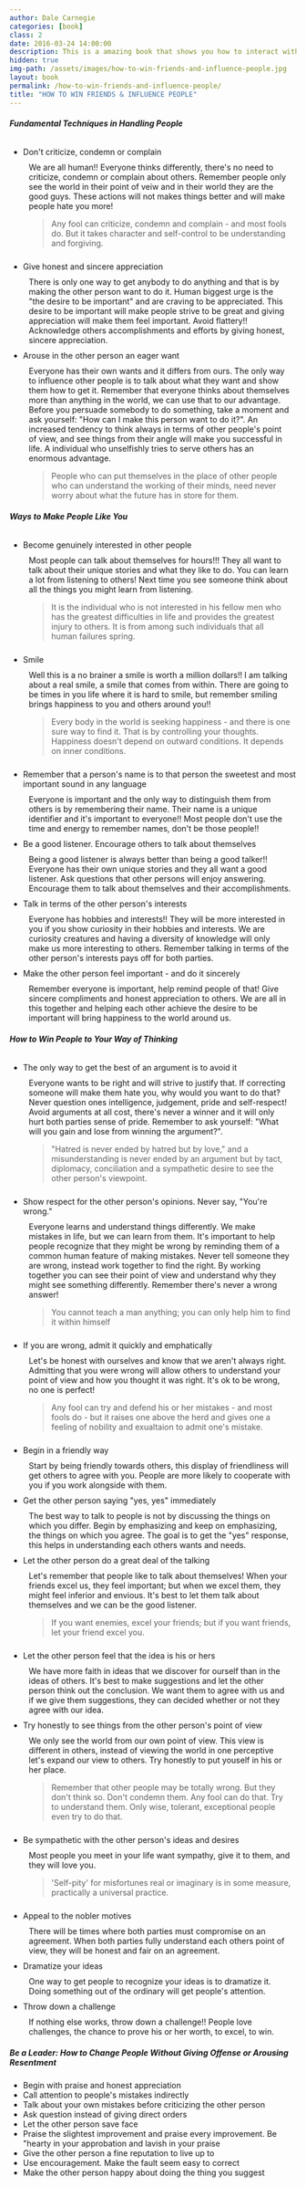 ```yaml
---
author: Dale Carnegie
categories: [book]
class: 2
date: 2016-03-24 14:00:00
description: This is a amazing book that shows you how to interact with others in a day to day basis. We are selfish and emotional creatures that only see the world through our own eyes. Only a few are logical and will resolve problems where both parties are winners. This book holds many examples and principles to improve ones human relations skills. This book was life changing and I will be implementing these principles throughout my life.
hidden: true
img-path: /assets/images/how-to-win-friends-and-influence-people.jpg
layout: book
permalink: /how-to-win-friends-and-influence-people/
title: "HOW TO WIN FRIENDS & INFLUENCE PEOPLE"
---
```


##### Fundamental Techniques in Handling People

<ul class="collapsible popout" data-collapsible="expandable">
  <li>
    <div class="collapsible-header"><i class="fa fa-thumbs-o-down" style="margin-top: 10px;"></i><p style="margin: 0; overflow: auto; overflow: auto; padding: 10px 0;">Don't criticize, condemn or complain</p></div>
    <div class="collapsible-body" style="padding: 0 10px;">
      We are all human!! Everyone thinks differently, there's no need to criticize, condemn or 
      complain about others. Remember people only see the world in their point of veiw and in their 
      world they are the good guys. These actions will not makes things better and will make people 
      hate you more!
      <blockquote>
        Any fool can criticize, condemn and complain - and most fools do. But it takes character 
        and self-control to be understanding and forgiving.
      </blockquote>    
    </div>
  </li>
  <li>
    <div class="collapsible-header"><i class="fa fa-thumbs-o-up" style="margin-top: 10px;"></i><p style="margin: 0; overflow: auto; padding: 10px 0;">Give honest and sincere appreciation</p></div>
    <div class="collapsible-body" style="padding: 0 10px;">
      There is only one way to get anybody to do anything and that is by making the other person 
      want to do it. Human biggest urge is the "the desire to be important" and are craving to be 
      appreciated. This desire to be important will make people strive to be great and giving appreciation 
      will make them feel important. Avoid flattery!! Acknowledge others accomplishments and efforts by 
      giving honest, sincere appreciation.
    </div>
  </li>
  <li>
    <div class="collapsible-header"><i class="fa fa-thumbs-o-up" style="margin-top: 10px;"></i><p style="margin: 0; overflow: auto; padding: 10px 0;">Arouse in the other person an eager want</p></div>
    <div class="collapsible-body" style="padding: 0 10px;">
      Everyone has their own wants and it differs from ours. The only way to influence other people is to talk about 
      what they want and show them how to get it. Remember that everyone thinks about themselves more than anything in 
      the world, we can use that to our advantage. Before you persuade somebody to do something, take a moment and ask 
      yourself: "How can I make this person want to do it?". An increased tendency to think 
      always in terms of other people's point of view, and see things from their angle will make you successful in life. 
      A individual who unselfishly tries to serve others has an enormous advantage.
      <blockquote>
        People who can put themselves in the place of other people who can understand the working of their minds, 
        need never worry about what the future has in store for them.
      </blockquote>
    </div>
  </li>
</ul>

##### Ways to Make People Like You

<ul class="collapsible popout" data-collapsible="expandable">
  <li>
    <div class="collapsible-header"><i class="fa fa-thumbs-o-up" style="margin-top: 10px;"></i><p style="margin: 0; overflow: auto; padding: 10px 0;">Become genuinely interested in other people</p></div>
    <div class="collapsible-body" style="padding: 0 10px;">
      Most people can talk about themselves for hours!!! They all want to talk about their unique stories and what they 
      like to do. You can learn a lot from listening to others! Next time you see someone think about all the things you might 
      learn from listening. 
      <blockquote>
        It is the individual who is not interested in his fellow men who has the greatest difficulties in life 
        and provides the greatest injury to others. It is from among such individuals that all human failures 
        spring.
      </blockquote>  
    </div>
  </li>
  <li>
    <div class="collapsible-header"><i class="fa fa-smile-o" style="margin-top: 10px;"></i><p style="margin: 0; overflow: auto; padding: 10px 0;">Smile</p></div>
    <div class="collapsible-body" style="padding: 0 10px;">
      Well this is a no brainer a smile is worth a million dollars!! I am talking about a real smile, a smile 
      that comes from within. There are going to be times in you life where it is hard to smile, but remember 
      smiling brings happiness to you and others around you!!
      <blockquote>
        Every body in the world is seeking happiness - and there is one sure way to find it. That is by controlling 
        your thoughts. Happiness doesn't depend on outward conditions. It depends on inner conditions.
      </blockquote>
    </div>
  </li>
  <li>
    <div class="collapsible-header"><i class="fa fa-thumbs-o-up" style="margin-top: 10px;"></i><p style="margin: 0; overflow: auto; padding: 10px 0;">Remember that a person's name is to that person the sweetest and most important sound in any language</p></div>
    <div class="collapsible-body" style="padding: 0 10px;">
      Everyone is important and the only way to distinguish them from others is by remembering their name. Their name 
      is a unique identifier and it's important to everyone!! Most people don't use the time and energy to remember names, 
      don't be those people!!
    </div>
  </li>
  <li>
    <div class="collapsible-header"><i class="fa fa-thumbs-o-up" style="margin-top: 10px;"></i><p style="margin: 0; overflow: auto; padding: 10px 0;">Be a good listener. Encourage others to talk about themselves</p></div>
    <div class="collapsible-body" style="padding: 0 10px;">
      Being a good listener is always better than being a good talker!! Everyone has their own unique stories and 
      they all want a good listener. Ask questions that other persons will enjoy answering. Encourage them to 
      talk about themselves and their accomplishments.
    </div>
  </li>
  <li>
    <div class="collapsible-header"><i class="fa fa-thumbs-o-up" style="margin-top: 10px;"></i><p style="margin: 0; overflow: auto; padding: 10px 0;">Talk in terms of the other person's interests</p></div>
    <div class="collapsible-body" style="padding: 0 10px;">
      Everyone has hobbies and interests!! They will be more interested in you if you show curiosity in their 
      hobbies and interests. We are curiosity creatures and having a diversity of knowledge will only make us 
      more interesting to others. Remember talking in terms of the other person's interests pays off for both parties. 
    </div>
  </li>
  <li>
    <div class="collapsible-header"><i class="fa fa-thumbs-o-up" style="margin-top: 10px;"></i><p style="margin: 0; overflow: auto; padding: 10px 0;">Make the other person feel important - and do it sincerely</p></div>
    <div class="collapsible-body" style="padding: 0 10px;">
      Remember everyone is important, help remind people of that! Give sincere compliments and honest appreciation 
      to others. We are all in this together and helping each other achieve the desire to be important will bring happiness 
      to the world around us.
    </div>
  </li>
</ul>

##### How to Win People to Your Way of Thinking

<ul class="collapsible popout" data-collapsible="expandable">
  <li>
    <div class="collapsible-header"><i class="fa fa-thumbs-o-up" style="margin-top: 10px;"></i><p style="margin: 0; overflow: auto; padding: 10px 0;">The only way to get the best of an argument is to avoid it</p></div>
    <div class="collapsible-body" style="padding: 0 10px;">
      Everyone wants to be right and will strive to justify that. If correcting someone will make them hate you, why would you 
      want to do that? Never question ones intelligence, judgement, pride and self-respect! Avoid arguments at all cost, there's never 
      a winner and it will only hurt both parties sense of pride. Remember to ask yourself: "What will you gain and lose from winning the 
      argument?".
      <blockquote>
        "Hatred is never ended by hatred but by love," and a misunderstanding is never ended 
        by an argument but by tact, diplomacy, conciliation and a sympathetic desire to see the other person's viewpoint.
      </blockquote>
    </div>
  </li>
  <li>
    <div class="collapsible-header"><i class="fa fa-thumbs-o-up" style="margin-top: 10px;"></i><p style="margin: 0; overflow: auto; padding: 10px 0;">Show respect for the other person's opinions. Never say, "You're wrong."</p></div>
    <div class="collapsible-body" style="padding: 0 10px;">
      Everyone learns and understand things differently. We make mistakes in life, but we can learn from them. It's important to help 
      people recognize that they might be wrong by reminding them of a common human feature of making mistakes. Never tell someone they are 
      wrong, instead work together to find the right. By working together you can see their point of view and understand why they might 
      see something differently. Remember there's never a wrong answer!
      <blockquote>
        You cannot teach a man anything; you can only help him to find it within himself
      </blockquote>
    </div>
  </li>
  <li>
    <div class="collapsible-header"><i class="fa fa-thumbs-o-up" style="margin-top: 10px;"></i><p style="margin: 0; overflow: auto; padding: 10px 0;">If you are wrong, admit it quickly and emphatically</p></div>
    <div class="collapsible-body" style="padding: 0 10px;">
      Let's be honest with ourselves and know that we aren't always right. Admitting that you were wrong will allow others to understand your point of view and 
      how you thought it was right. It's ok to be wrong, no one is perfect!
      <blockquote>
        Any fool can try and defend his or her mistakes - and most fools do - but it raises one above 
        the herd and gives one a feeling of nobility and exualtaion to admit one's mistake.
      </blockquote>
    </div>
  </li>
  <li>
    <div class="collapsible-header"><i class="fa fa-thumbs-o-up" style="margin-top: 10px;"></i><p style="margin: 0; overflow: auto; padding: 10px 0;">Begin in a friendly way</p></div>
    <div class="collapsible-body" style="padding: 0 10px;">
      Start by being friendly towards others, this display of friendliness will get others to agree with you. People are more 
      likely to cooperate with you if you work alongside with them. 
    </div>
  </li>
  <li>
    <div class="collapsible-header"><i class="fa fa-thumbs-o-up" style="margin-top: 10px;"></i><p style="margin: 0; overflow: auto; padding: 10px 0;">Get the other person saying "yes, yes" immediately</p></div>
    <div class="collapsible-body" style="padding: 0 10px;">
      The best way to talk to people is not by discussing the things on which you differ. Begin by emphasizing and keep 
      on emphasizing, the things on which you agree. The goal is to get the "yes" response, this helps in understanding each others 
      wants and needs.
    </div>
  </li>
  <li>
    <div class="collapsible-header"><i class="fa fa-thumbs-o-up" style="margin-top: 10px;"></i><p style="margin: 0; overflow: auto; padding: 10px 0;">Let the other person do a great deal of the talking</p></div>
    <div class="collapsible-body" style="padding: 0 10px;">
      Let's remember that people like to talk about themselves! When your friends excel us, they feel important; but when 
      we excel them, they might feel inferior and envious. It's best to let them talk about themselves and we can be the 
      good listener.
      <blockquote>
        If you want enemies, excel your friends; but if you want friends, let your friend excel you.
      </blockquote> 
    </div>
  </li>
  <li>
    <div class="collapsible-header"><i class="fa fa-thumbs-o-up" style="margin-top: 10px;"></i><p style="margin: 0; overflow: auto; padding: 10px 0;">Let the other person feel that the idea is his or hers</p></div>
    <div class="collapsible-body" style="padding: 0 10px;">
      We have more faith in ideas that we discover for ourself than in the ideas of others. It's best to make suggestions and let 
      the other person think out the conclusion. We want them to agree with us and if we give them suggestions, they 
      can decided whether or not they agree with our idea.
    </div>
  </li>
  <li>
    <div class="collapsible-header"><i class="fa fa-thumbs-o-up" style="margin-top: 10px;"></i><p style="margin: 0; overflow: auto; padding: 10px 0;">Try honestly to see things from the other person's point of view</p></div>
    <div class="collapsible-body" style="padding: 0 10px;">
      We only see the world from our own point of view. This view is different in others, instead of viewing the world in 
      one perceptive let's expand our view to others. Try honestly to put youself in his or her place.
      <blockquote>
        Remember that other people may be totally wrong. But they don't think so. Don't condemn them. Any fool can 
        do that. Try to understand them. Only wise, tolerant, exceptional people even try to do that.
      </blockquote>
    </div>
  </li>
  <li>
    <div class="collapsible-header"><i class="fa fa-thumbs-o-up" style="margin-top: 10px;"></i><p style="margin: 0; overflow: auto; padding: 10px 0;">Be sympathetic with the other person's ideas and desires</p></div>
    <div class="collapsible-body" style="padding: 0 10px;">
      Most people you meet in your life want sympathy, give it to them, and they will love you.
      <blockquote>
        'Self-pity' for misfortunes real or imaginary is in some measure, practically a universal practice.
      </blockquote>
    </div>
  </li>
  <li>
    <div class="collapsible-header"><i class="fa fa-thumbs-o-up" style="margin-top: 10px;"></i><p style="margin: 0; overflow: auto; padding: 10px 0;">Appeal to the nobler motives</p></div>
    <div class="collapsible-body" style="padding: 0 10px;">
      There will be times where both parties must compromise on an agreement. When both parties fully understand 
      each others point of view, they will be honest and fair on an agreement.
    </div>
  </li>
  <li>
    <div class="collapsible-header"><i class="fa fa-thumbs-o-up" style="margin-top: 10px;"></i><p style="margin: 0; overflow: auto; padding: 10px 0;">Dramatize your ideas</p></div>
    <div class="collapsible-body" style="padding: 0 10px;">
      One way to get people to recognize your ideas is to dramatize it. Doing something out of the ordinary will 
      get people's attention. 
    </div>
  </li>
  <li>
    <div class="collapsible-header"><i class="fa fa-thumbs-o-up" style="margin-top: 10px;"></i><p style="margin: 0; overflow: auto; padding: 10px 0;">Throw down a challenge</p></div>
    <div class="collapsible-body" style="padding: 0 10px;">
      If nothing else works, throw down a challenge!! People love challenges, the chance to prove his or her 
      worth, to excel, to win.
    </div>
  </li>
</ul>

##### Be a Leader: How to Change People Without Giving Offense or Arousing Resentment

<ul class="collection">
  <li class="collection-item">Begin with praise and honest appreciation</li>
  <li class="collection-item">Call attention to people's mistakes indirectly</li>
  <li class="collection-item">Talk about your own mistakes before criticizing the other person</li>
  <li class="collection-item">Ask question instead of giving direct orders</li>
  <li class="collection-item">Let the other person save face</li>
  <li class="collection-item">Praise the slightest improvement and praise every improvement. Be "hearty in your approbation and lavish in your praise</li>
  <li class="collection-item">Give the other person a fine reputation to live up to</li>
  <li class="collection-item">Use encouragement. Make the fault seem easy to correct</li>
  <li class="collection-item">Make the other person happy about doing the thing you suggest</li>
</ul>